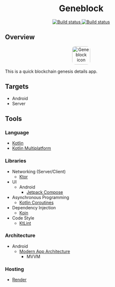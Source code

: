   <h1 align="center">Geneblock</h1>
<p  align="center">
  <a href="https://github.com/shubertm/geneblock/actions/workflows/server.yml"> 
    <img 
      src="https://github.com/shubertm/geneblock/actions/workflows/server.yml/badge.svg" 
      alt="Build status">
  </a>
  <a href="https://github.com/shubertm/geneblock/actions/workflows/build.yml"> 
    <img
      src="https://github.com/shubertm/geneblock/actions/workflows/build.yml/badge.svg" 
      alt="Build status">
  </a>
</p>

## Overview

<p id="app_icon" align="center">
<img
    src="https://github.com/shubertm/geneblock/blob/main/geneblock.svg"
    width="60" height="60" alt="Geneblock icon"
    style="border-radius:10px;"/>
</p>

This is a quick blockchain genesis details app.

## Targets
- Android
- Server

## Tools
### Language
* [Kotlin](https://kotlinlang.org)
* [Kotlin Multiplatform](https://www.jetbrains.com/help/kotlin-multiplatform-dev/get-started.html)

### Libraries
* Networking (Server/Client)
    - [Ktor](https://ktor.io)
* UI
    * Android
        - [Jetpack Compose](https://developer.android.com/jetpack/compose)
* Asynchronous Programming
    * [Kotlin Coroutines](https://kotlinlang.org/docs/coroutines-guide.html)
* Dependency Injection
    * [Koin](https://insert-koin.io)
* Code Style
    * [KtLint](https://pinterest.github.io/ktlint)
### Architecture
* Android
    * [Modern App Architecture](https://developer.android.com/topic/architecture)
        - MVVM
### Hosting
* [Render](https://render.com)
